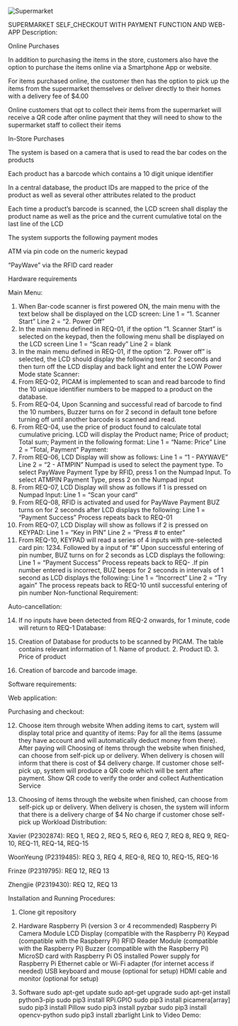 
![Supermarket](https://github.com/user-attachments/assets/ddac540b-a0fe-4243-8850-fb53fd9091af)

SUPERMARKET SELF_CHECKOUT WITH PAYMENT FUNCTION AND WEB-APP Description:

Online Purchases

In addition to purchasing the items in the store, customers also have the option to purchase the items online via a Smartphone App or website.

For items purchased online, the customer then has the option to pick up the items from the supermarket themselves or deliver directly to their homes with a delivery fee of $4.00

Online customers that opt to collect their items from the supermarket will receive a QR code after online payment that they will need to show to the supermarket staff to collect their items

In-Store Purchases

The system is based on a camera that is used to read the bar codes on the products

Each product has a barcode which contains a 10 digit unique identifier

In a central database, the product IDs are mapped to the price of the product as well as several other attributes related to the product

Each time a product’s barcode is scanned, the LCD screen shall display the product name as well as the price and the current cumulative total on the last line of the LCD

The system supports the following payment modes

ATM via pin code on the numeric keypad

“PayWave” via the RFID card reader

Hardware requirements

Main Menu:

1. When Bar-code scanner is first powered ON, the main menu with the text below shall be displayed on the LCD screen: Line 1 = “1. Scanner Start” Line 2 = “2. Power Off”
2. In the main menu defined in REQ-01, if the option “1. Scanner Start” is selected on the keypad, then the following menu shall be displayed on the LCD screen Line 1 = “Scan ready” Line 2 = blank
3. In the main menu defined in REQ-01, if the option “2. Power off” is selected, the LCD should display the following text for 2 seconds and then turn off the LCD display and back light and enter the LOW Power Mode state Scanner:
4. From REQ-02, PICAM is implemented to scan and read barcode to find the 10 unique identifier numbers to be mapped to a product on the database.
5. From REQ-04, Upon Scanning and successful read of barcode to find the 10 numbers, Buzzer turns on for 2 second in default tone before turning off until another barcode is scanned and read.
6. From REQ-04, use the price of product found to calculate total cumulative pricing. LCD will display the Product name; Price of product; Total sum; Payment in the following format: Line 1 = “Name: Price” Line 2 = “Total, Payment” Payment:
7. From REQ-06, LCD Display will show as follows: Line 1 = “1 - PAYWAVE” Line 2 = “2 - ATMPIN” Numpad is used to select the payment type. To select PayWave Payment Type by RFID, press 1 on the Numpad Input. To select ATMPIN Payment Type, press 2 on the Numpad input
8. From REQ-07, LCD Display will show as follows if 1 is pressed on Numpad Input: Line 1 = “Scan your card”
9. From REQ-08, RFID is activated and used for PayWave Payment BUZ turns on for 2 seconds after LCD displays the following: Line 1 = “Payment Success” Process repeats back to REQ-01
10. From REQ-07, LCD Display will show as follows if 2 is pressed on KEYPAD: Line 1 = “Key in PIN” Line 2 = “Press # to enter”
11. From REQ-10, KEYPAD will read a series of 4 inputs with pre-selected card pin: 1234. Followed by a input of “#” Upon successful entering of pin number, BUZ turns on for 2 seconds as LCD displays the following: Line 1 = “Payment Success” Process repeats back to REQ- .If pin number entered is incorrect, BUZ beeps for 2 seconds in intervals of 1 second as LCD displays the following: Line 1 = “Incorrect” Line 2 = “Try again” The process repeats back to REQ-10 until successful entering of pin number
Non-functional Requirement:

Auto-cancellation:

14. If no inputs have been detected from REQ-2 onwards, for 1 minute, code will return to REQ-1
Database:

15. Creation of Database for products to be scanned by PICAM. The table contains relevant information of 1. Name of product. 2. Product ID. 3. Price of product

16. Creation of barcode and barcode image.

Software requirements:

Web application:

Purchasing and checkout:

12. Choose item through website When adding items to cart, system will display total price and quantity of items:
Pay for all the items (assume they have account and will automatically deduct money from there).
After paying will Choosing of items through the website when finished, can choose from self-pick up or delivery.
When delivery is chosen will inform that there is cost of $4 delivery charge.
If customer chose self-pick up, system will produce a QR code which will be sent after payment. Show QR code to verify the order and collect
Authentication Service

13. Choosing of items through the website when finished, can choose from self-pick up or delivery.
When delivery is chosen, the system will inform that there is a delivery charge of $4
No charge if customer chose self-pick up
Workload Distribution:

Xavier (P2302874): REQ 1, REQ 2, REQ 5, REQ 6, REQ 7, REQ 8, REQ 9, REQ-10, REQ-11, REQ-14, REQ-15

WoonYeung (P2319485): REQ 3, REQ 4, REQ-8, REQ 10, REQ-15, REQ-16

Frinze (P2319795): REQ 12, REQ 13

Zhengjie (P2319430): REQ 12, REQ 13

Installation and Running Procedures:

1. Clone git repository

2. Hardware
    Raspberry Pi (version 3 or 4 recommended)
    Raspberry Pi Camera Module
    LCD Display (compatible with the Raspberry Pi)
    Keypad (compatible with the Raspberry Pi)
    RFID Reader Module (compatible with the Raspberry Pi)
    Buzzer (compatible with the Raspberry Pi)
    MicroSD card with Raspberry Pi OS installed
    Power supply for Raspberry Pi
    Ethernet cable or Wi-Fi adapter (for internet access if needed)
    USB keyboard and mouse (optional for setup)
    HDMI cable and monitor (optional for setup)

3. Software
    sudo apt-get update
    sudo apt-get upgrade
    sudo apt-get install python3-pip
    sudo pip3 install RPi.GPIO
    sudo pip3 install picamera[array]
    sudo pip3 install Pillow
    sudo pip3 install pyzbar
    sudo pip3 install opencv-python
    sudo pip3 install zbarlight
Link to Video Demo:
